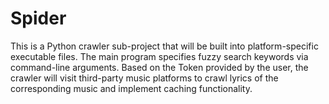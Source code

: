 # Spider
This is a Python crawler sub-project that will be built into platform-specific executable files. The main program specifies fuzzy search keywords via command-line arguments. Based on the Token provided by the user, the crawler will visit third-party music platforms to crawl lyrics of the corresponding music and implement caching functionality. 